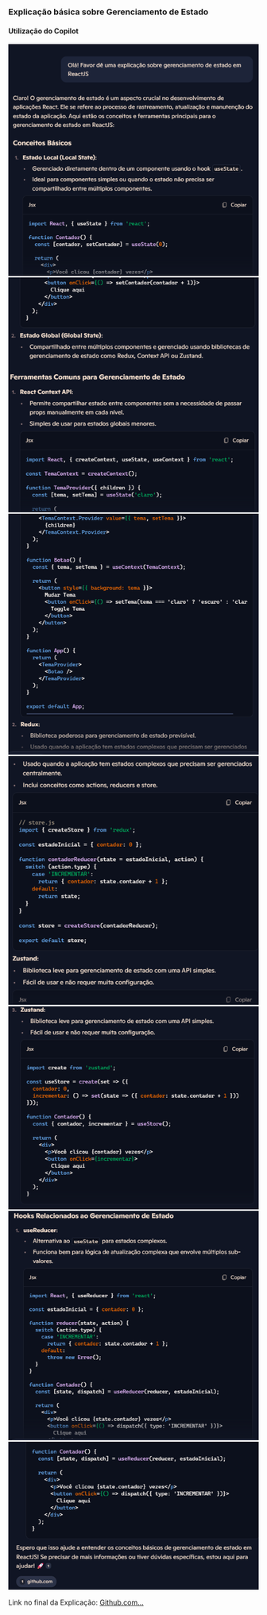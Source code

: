 ### Explicação básica sobre Gerenciamento de Estado

#### Utilização do Copilot


<img src="https://github.com/Xaobin/CoursesLearn/blob/main/All/React/imgs/ReactGerEstado1.png?raw=true"  >
<br>

<img src="https://github.com/Xaobin/CoursesLearn/blob/main/All/React/imgs/ReactGerEstado2.png?raw=true"  >
<br>

<img src="https://github.com/Xaobin/CoursesLearn/blob/main/All/React/imgs/ReactGerEstado3.png?raw=true"  >
<br>

<img src="https://github.com/Xaobin/CoursesLearn/blob/main/All/React/imgs/ReactGerEstado4.png?raw=true"  >
<br>

<img src="https://github.com/Xaobin/CoursesLearn/blob/main/All/React/imgs/ReactGerEstado5.png?raw=true"  >
<br>

<img src="https://github.com/Xaobin/CoursesLearn/blob/main/All/React/imgs/ReactGerEstado6.png?raw=true"  >
<br>

<img src="https://github.com/Xaobin/CoursesLearn/blob/main/All/React/imgs/ReactGerEstado7.png?raw=true"  >
<br>

Link no final da Explicação:
<a href="https://github.com/Esquirio/Programacao_WEB_IOS/blob/a5a051c7fefb5405fbb20b2244d9b713b2f11b0d/04-React/tema_01_intro_react/src/App.js">Github.com...</a>